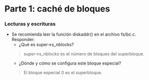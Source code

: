 # Parte 1: caché de bloques

### Lecturas y escrituras

- Se recomienda leer la función diskaddr() en el archivo fs/bc.c. Responder:
    - ¿Qué es super->s_nblocks?
    > super->s_nblocks es el número de bloques del superbloque.
    - ¿Dónde y cómo se configura este bloque especial?
    > El bloque especial 0 es el superbloque.